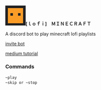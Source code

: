  
  
![logo](https://github.com/theusf/minecraft-lofi-music-discord-bot/blob/master/mine-lofi.jpg?raw=true)**[ｌｏｆｉ]　ＭＩＮＥＣＲＡＦＴ** 

A discord bot to play minecraft lofi playlists

[invite bot](https://discord.com/api/oauth2/authorize?client_id=724079626187702272&permissions=3156992&scope=bot)

[medium tutorial](https://medium.com/free-code-camp/how-to-create-a-music-bot-using-discord-js-4436f5f3f0f8)

### Commands 
    ~play 
    ~skip or ~stop
